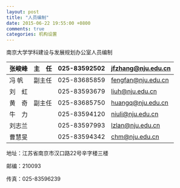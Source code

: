 ```yaml
---
layout: post
title: "人员编制"
date: 2015-06-22 19:55:00 +0800
comments: true
categories: 机构设置
---
```

 
南京大学学科建设与发展规划办公室人员编制



|张峻峰|主　任| 025-83592502 |jfzhang@nju.edu.cn|
|---|---|---|---|
|冯 帆   |副主任| 025-83685859| fengfan@nju.edu.cn |
|刘　虹|	|025-83593679 |liuh@nju.edu.cn |
|黄　奇| 副主任|025-83685750| huangq@nju.edu.cn|
|牛　力 ||025-83594120 |niuli@nju.edu.cn| 
|刘志兰 ||025-83597993|lzlan@nju.edu.cn| 
|曹慧旻 ||025-83594342|chm@nju.edu.cn| 

 地址：江苏省南京市汉口路22号辛字楼三楼 

邮编：210093 

 传真：025-83596239
